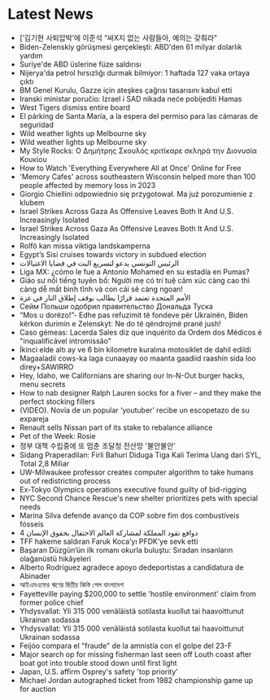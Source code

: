 # Latest News
-  [‘김기현 사퇴압박’에 이준석 “싸X지 없는 사람들아, 예의는 갖춰라”
-  Biden-Zelenskiy görüşmesi gerçekleşti: ABD'den 61 milyar dolarlık yardım
-  Suriye'de ABD üslerine füze saldırısı
-  Nijerya'da petrol hırsızlığı durmak bilmiyor: 1 haftada 127 vaka ortaya çıktı
-  BM Genel Kurulu, Gazze için ateşkes çağrısı tasarısını kabul etti
-  Iranski ministar poručio: Izrael i SAD nikada neće pobijediti Hamas
-  West Tigers dismiss entire board
-  El párking de Santa María, a la espera del permiso para las cámaras de seguridad
-  Wild weather lights up Melbourne sky
-  Wild weather lights up Melbourne sky
-  My Style Rocks: Ο Δημήτρης Σκουλός κριτίκαρε σκληρά την Διονυσία Κουκίου
-  How to Watch 'Everything Everywhere All at Once' Online for Free
-  'Memory Cafes' across southeastern Wisconsin helped more than 100 people affected by memory loss in 2023
-  Giorgio Chiellini odpowiednio się przygotował. Ma już porozumienie z klubem
-  Israel Strikes Across Gaza As Offensive Leaves Both It And U.S. Increasingly Isolated
-  Israel Strikes Across Gaza As Offensive Leaves Both It And U.S. Increasingly Isolated
-  Rolfö kan missa viktiga landskamperna
-  Egypt’s Sisi cruises towards victory in subdued election
-  الرئيس التونسي يدعو لتسريع البت في قضايا الاغتيالات
-  Liga MX: ¿cómo le fue a Antonio Mohamed en su estadía en Pumas?
-  Giáo sư nổi tiếng tuyên bố: Người mẹ có trí tuệ cảm xúc càng cao thì càng dễ mất bình tĩnh và con cái sẽ càng ngoan!
-  الأمم المتحدة تعتمد قرارًا يطالب بوقف إطلاق النار في غزة
-  Сейм Польши одобрил правительство Дональда Туска
-  “Mos u dorëzo!”- Edhe pas refuzimit të fondeve për Ukrainën, Biden kërkon durimin e Zelenskyt: Ne do të qëndrojmë pranë jush!
-  Caso gémeas: Lacerda Sales diz que inquérito da Ordem dos Médicos é "inqualificável intromissão"
-  İkinci elde altı ay ve 6 bin kilometre kuralına motosiklet de dahil edildi
-  Magaaladii cows-ka laga cunaayay oo maanta gaadiid raashin sida loo direy+SAWIRRO
-  Hey, Idaho, we Californians are sharing our In-N-Out burger hacks, menu secrets
-  How to nab designer Ralph Lauren socks for a fiver – and they make the perfect stocking fillers
-  (VIDEO). Novia de un popular ‘youtuber’ recibe un escopetazo de su expareja
-  Renault sells Nissan part of its stake to rebalance alliance
-  Pet of the Week: Rosie
-  정부 대책 수립중에 또 멈춘 조달청 전산망 '불안불안'
-  Sidang Praperadilan: Firli Bahuri Diduga Tiga Kali Terima Uang dari SYL, Total 2,8 Miliar
-  UW-Milwaukee professor creates computer algorithm to take humans out of redistricting process
-  Ex-Tokyo Olympics operations executive found guilty of bid-rigging
-  NYC Second Chance Rescue's new shelter prioritizes pets with special needs
-  Marina Silva defende avanço da COP sobre fim dos combustíveis fósseis
-  4 دوافع تقود المملكة لمشاركة العالم الاحتفال بحقوق الإنسان
-  TFF hakeme saldıran Faruk Koca’yı PFDK’ye sevk etti
-  Başaran Düzgün’ün ilk romanı okurla buluştu: Sıradan insanların olağanüstü hikâyeleri
-  Alberto Rodríguez agradece apoyo dedeportistas a candidatura de Abinader
-  আইএমএফের ঋণের দ্বিতীয় কিস্তি পেল বাংলাদেশ
-  Fayetteville paying $200,000 to settle 'hostile environment' claim from former police chief
-  Yhdysvallat: Yli 315 000 venäläistä sotilasta kuollut tai haavoittunut Ukrainan sodassa
-  Yhdysvallat: Yli 315 000 venäläistä sotilasta kuollut tai haavoittunut Ukrainan sodassa
-  Feijóo compara el "fraude" de la amnistía con el golpe del 23-F
-  Major search op for missing fisherman last seen off Louth coast after boat got into trouble stood down until first light
-  Japan, U.S. affirm Osprey's safety 'top priority'
-  Michael Jordan autographed ticket from 1982 championship game up for auction
